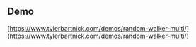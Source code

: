 ## Demo
[https://www.tylerbartnick.com/demos/random-walker-multi/](https://www.tylerbartnick.com/demos/random-walker-multi/)
